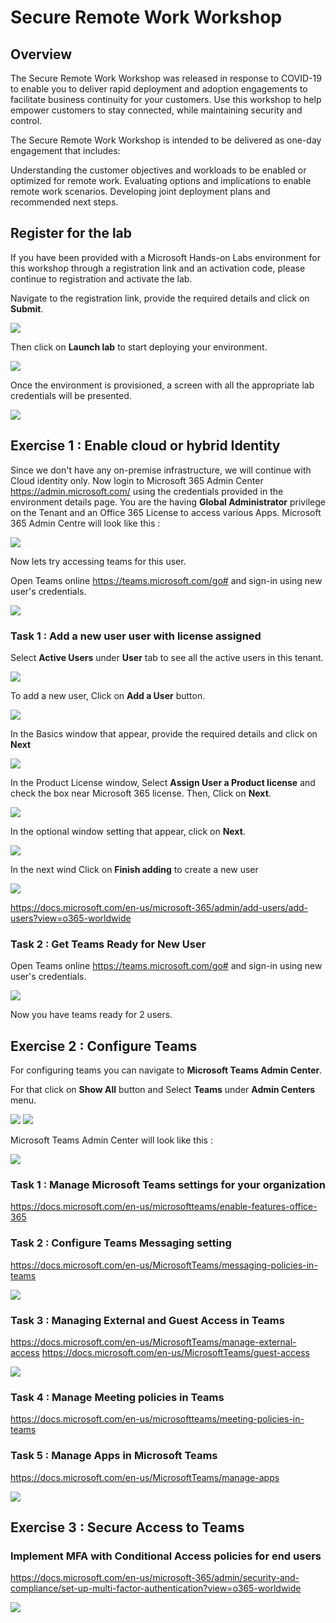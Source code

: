 
# Secure Remote Work Workshop

## Overview

The Secure Remote Work Workshop was released in response to COVID-19 to enable you to deliver rapid deployment and adoption engagements to facilitate business continuity for your customers. Use this workshop to help empower customers to stay connected, while maintaining security and control.

The Secure Remote Work Workshop is intended to be delivered as one-day engagement that includes:

Understanding the customer objectives and workloads to be enabled or optimized for remote work.
Evaluating options and implications to enable remote work scenarios.
Developing joint deployment plans and recommended next steps.

## Register for the lab 
If you have been provided with a Microsoft Hands-on Labs environment for this workshop through a registration link and an activation code, please continue to registration and activate the lab.

Navigate to the registration link, provide the required details and click on **Submit**.

<kbd>![](images/register.jpg)</kbd>

Then click on **Launch lab** to start deploying your environment.

<kbd>![](images/launchlab.jpg)</kbd>

Once the environment is provisioned, a screen with all the appropriate lab credentials will be presented. 

<kbd>![](images/envdetails.jpg)</kbd>

## Exercise 1 : Enable cloud or hybrid Identity 

Since we don't have any on-premise infrastructure, we will continue with Cloud identity only.
Now login to Microsoft 365 Admin Center https://admin.microsoft.com/ using the credentials provided in the environment details page. You are the having **Global Administrator** privilege on the Tenant and an Office 365 License to access various Apps.
Microsoft 365 Admin Centre will look like this :

<kbd>![](images/msac.jpg)</kbd>

Now lets try accessing teams for this user.

Open Teams online https://teams.microsoft.com/go# and sign-in using new user's credentials.

<kbd>![](images/teams.jpg)</kbd>

### Task 1 : Add a new user user with license assigned

Select **Active Users** under **User** tab to see all the active users in this tenant.

<kbd>![](images/activeusers.jpg)</kbd>

To add a new user, Click on **Add a User** button.

<kbd>![](images/adduser.jpg)</kbd>

In the Basics window that appear, provide the required details and click on **Next** 

<kbd>![](images/userbasic.jpg)</kbd>

In the Product License window, Select **Assign User a Product license** and check the box near Microsoft 365 license. Then, Click on **Next**.

<kbd>![](images/userlicense.jpg)</kbd>

In the optional window setting that appear, click on **Next**.

<kbd>![](images/useroptional.jpg)</kbd>

In the next wind Click on **Finish adding** to create a new user 

<kbd>![](images/usercreate.jpg)</kbd>

https://docs.microsoft.com/en-us/microsoft-365/admin/add-users/add-users?view=o365-worldwide

### Task 2 : Get Teams Ready for New User

Open Teams online https://teams.microsoft.com/go# and sign-in using new user's credentials.

<kbd>![](images/teams.jpg)</kbd>

Now you have teams ready for 2 users. 

## Exercise 2 : Configure Teams

For configuring teams you can navigate to **Microsoft Teams Admin Center**. 

For that click on **Show All** button and Select **Teams** under **Admin Centers** menu.

<kbd>![](images/showall.jpg)</kbd>
<kbd>![](images/accessteamsAC.jpg)</kbd>

Microsoft Teams Admin Center will look like this :

<kbd>![](images/teamsadmincentre.jpg)</kbd>

### Task 1 : Manage Microsoft Teams settings for your organization

https://docs.microsoft.com/en-us/microsoftteams/enable-features-office-365

### Task 2 : Configure Teams Messaging setting 

https://docs.microsoft.com/en-us/MicrosoftTeams/messaging-policies-in-teams

<kbd>![](images/messagepolicy.jpg)</kbd>

### Task 3 : Managing External and Guest Access in Teams

https://docs.microsoft.com/en-us/MicrosoftTeams/manage-external-access
https://docs.microsoft.com/en-us/MicrosoftTeams/guest-access

<kbd>![](images/externalguest.jpg)</kbd>

### Task 4 : Manage Meeting policies in Teams

https://docs.microsoft.com/en-us/microsoftteams/meeting-policies-in-teams

### Task 5 : Manage Apps in Microsoft Teams

https://docs.microsoft.com/en-us/MicrosoftTeams/manage-apps

<kbd>![](images/manageapps.jpg)</kbd>

## Exercise 3 : Secure Access to Teams

### Implement MFA with Conditional Access policies for end users

https://docs.microsoft.com/en-us/microsoft-365/admin/security-and-compliance/set-up-multi-factor-authentication?view=o365-worldwide

<kbd>![](images/sspr.jpg)</kbd>

